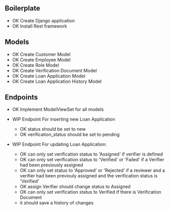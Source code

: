 ## Boilerplate

- OK Create Django application
- OK Install Rest framework

## Models

- OK Create Customer Model
- OK Create Employee Model
- OK Create Role Model
- OK Create Verification Document Model
- OK Create Loan Application Model
- OK Create Loan Application History Model

## Endpoints

- OK Implement ModelViewSet for all models

- WIP Endpoint For inserting new Loan Application

  - OK status should be set to new
  - OK verification_status should be set to pending

- WIP Endpoint For updating Loan Application:
  - OK can only set verification status to 'Assigned' if verifier is defined
  - OK can only set verification status to 'Verified' or 'Failed' if a Verifier had been previously assigned
  - OK can only set status to 'Approved' or 'Rejected' if a reviewer and a verifier had been previouly assigned and the verification status is 'Verified'
  - OK assign Verifier should change status to Assigned
  - OK can only set verification status to Verified if there is Verification Document
  - it should save a history of changes
